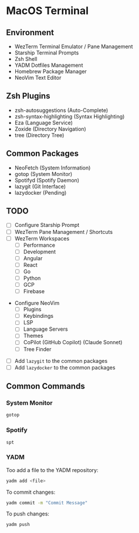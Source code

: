 # MacOS Terminal

## Environment

- WezTerm Terminal Emulator / Pane Management
- Starship Terminal Prompts
- Zsh Shell
- YADM Dotfiles Management
- Homebrew Package Manager
- NeoVim Text Editor

## Zsh Plugins

- zsh-autosuggestions (Auto-Complete)
- zsh-syntax-highlighting (Syntax Highlighting)
- Eza (Language Service)
- Zoxide (Directory Navigation)
- tree (Directory Tree)

## Common Packages

- NeoFetch (System Information)
- gotop (System Monitor)
- Spotifyd (Spotify Daemon)
- lazygit (Git Interface)
- lazydocker (Pending)

## TODO

- [ ] Configure Starship Prompt
- [ ] WezTerm Pane Management / Shortcuts
- [ ] WezTerm Workspaces
  - [ ] Performance
  - [ ] Development
  - [ ] Angular
  - [ ] React
  - [ ] Go
  - [ ] Python
  - [ ] GCP
  - [ ] Firebase
- Configure NeoVim
  - [ ] Plugins
  - [ ] Keybindings
  - [ ] LSP
  - [ ] Language Servers
  - [ ] Themes
  - [ ] CoPilot (GitHub Copilot) (Claude Sonnet)
  - [ ] Tree Finder
- [ ] Add `lazygit` to the common packages
- [ ] Add `lazydocker` to the common packages

## Common Commands

### System Monitor

```zsh
gotop
```

### Spotify

```zsh
spt
```

### YADM

Too add a file to the YADM repository:

```zsh
yadm add <file>
```

To commit changes:

```zsh
yadm commit -m "Commit Message"
```

To push changes:

```zsh
yadm push
```
